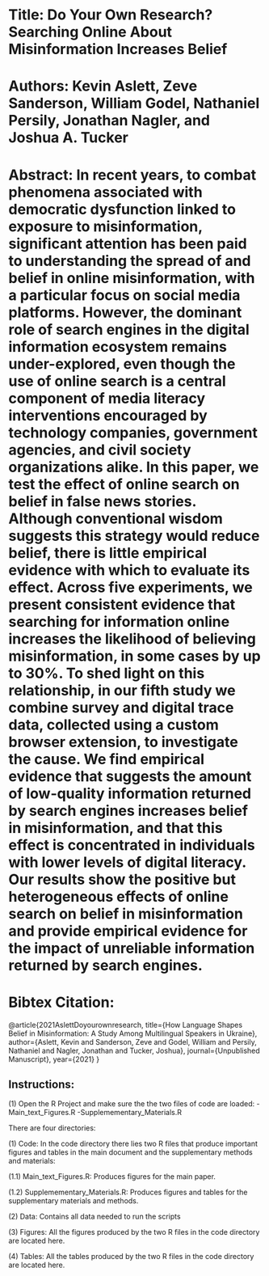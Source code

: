 
# Title: Do Your Own Research? Searching Online About Misinformation Increases Belief
# Authors: Kevin Aslett, Zeve Sanderson, William Godel, Nathaniel Persily, Jonathan Nagler, and Joshua A. Tucker

# Abstract: In recent years, to combat phenomena associated with democratic dysfunction linked to exposure to misinformation, significant attention has been paid to understanding the spread of and belief in online misinformation, with a particular focus on social media platforms. However, the dominant role of search engines in the digital information ecosystem remains under-explored, even though the use of online search is a central component of media literacy interventions encouraged by technology companies, government agencies, and civil society organizations alike. In this paper, we test the effect of online search on belief in false news stories. Although conventional wisdom suggests this strategy would reduce belief, there is little empirical evidence with which to evaluate its effect. Across five experiments, we present consistent evidence that searching for information online increases the likelihood of believing misinformation, in some cases by up to 30\%. To shed light on this relationship, in our fifth study we combine survey and digital trace data, collected using a custom browser extension, to investigate the cause. We find empirical evidence that suggests the amount of low-quality information returned by search engines increases belief in misinformation, and that this effect is concentrated in individuals with lower levels of digital literacy. Our results show the positive but heterogeneous effects of online search on belief in misinformation and provide empirical evidence for the impact of unreliable information returned by search engines.


# Bibtex Citation:

@article{2021AslettDoyourownresearch,
  title={How Language Shapes Belief in Misinformation: A Study Among Multilingual Speakers in Ukraine},
  author={Aslett, Kevin and Sanderson, Zeve and Godel, William and Persily, Nathaniel and Nagler, Jonathan and Tucker, Joshua},
  journal={Unpublished Manuscript},
  year={2021}
}

## Instructions:

(1) Open the R Project and make sure the the two files of code are loaded:
-Main_text_Figures.R
-Supplemementary_Materials.R

There are four directories:

(1) Code: In the code directory there lies two R files that produce important figures and tables in the main document and the supplementary methods and materials:

(1.1) Main_text_Figures.R: Produces figures for the main paper.

(1.2) Supplemementary_Materials.R: Produces figures and tables for the supplementary materials and methods.

(2) Data: Contains all data needed to run the scripts

(3) Figures: All the figures produced by the two R files in the code directory are located here.

(4) Tables: All the tables produced by the two R files in the code directory are located here.

